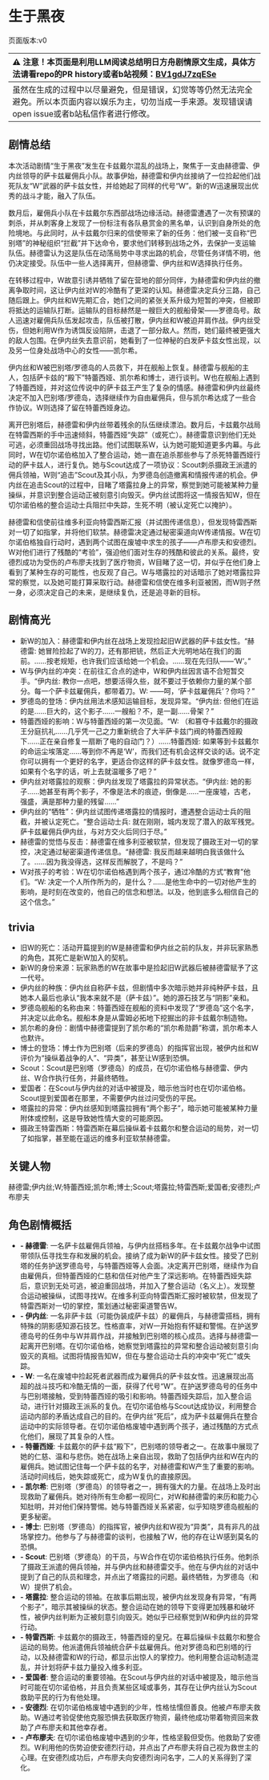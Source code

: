 # 生于黑夜
页面版本:v0
 

| :warning: 注意！本页面是利用LLM阅读总结明日方舟剧情原文生成，具体方法请看repo的PR history或者b站视频：[BV1gdJ7zqESe](https://www.bilibili.com/video/BV1gdJ7zqESe/)         |
|:----------------------------|
| 虽然在生成的过程中以尽量避免，但是错误，幻觉等等仍然无法完全避免。所以本页面内容以娱乐为主，切勿当成一手来源。发现错误请open issue或者b站私信作者进行修改。|



## 剧情总结
本次活动剧情“生于黑夜”发生在卡兹戴尔混乱的战场上，聚焦于一支由赫德雷、伊内丝领导的萨卡兹雇佣兵小队。故事伊始，赫德雷和伊内丝接纳了一位捡起他们战死队友“W”武器的萨卡兹女性，并给她起了同样的代号“W”。新的W迅速展现出优秀的战斗才能，融入了队伍。

数月后，雇佣兵小队在卡兹戴尔东西部战场边缘活动。赫德雷遭遇了一次有预谋的刺杀，并从刺客身上发现了一份标注有各队悬赏金的黑名单，认识到自身所处的危险境地。与此同时，从卡兹戴尔归来的信使带来了新的任务：他们被一支自称“巴别塔”的神秘组织“拦截”并下达命令，要求他们转移到战场之外，去保护一支运输队伍。赫德雷认为这是队伍在动荡局势中寻求出路的机会，尽管任务详情不明，他仍决定接受。队伍中一些人选择离开，但赫德雷、伊内丝和W选择执行任务。

在转移过程中，W故意引诱并牺牲了留在营地的部分同伴，为赫德雷和伊内丝的撤离争取时间，这让伊内丝对W的冷酷有了更深的认知。赫德雷决定兵分三路，自己随后跟上。伊内丝和W先期汇合，她们之间的紧张关系升级为短暂的冲突，但被即将抵达的运输队打断。运输队的目标赫然是一艘巨大的舰船骨架——罗德岛号。敌人迅速对雇佣兵队伍发起攻击，队伍被打散，伊内丝和W被迫并肩作战。伊内丝受伤，但她利用W作为诱饵反设陷阱，击退了一部分敌人。然而，她们最终被更强大的敌人包围。在伊内丝失去意识前，她看到了一位神秘的白发萨卡兹女性出现，以及另一位身处战场中心的女性——凯尔希。

伊内丝和W被巴别塔/罗德岛的人员救下，并在舰船上恢复。赫德雷与舰船的主人，包括萨卡兹的“殿下”特蕾西娅、凯尔希和博士，进行谈判。W也在舰船上遇到了特蕾西娅，并对这位传说中的萨卡兹王产生了复杂的情感。赫德雷和伊内丝最终决定不加入巴别塔/罗德岛，选择继续作为自由雇佣兵，但与凯尔希达成了一些合作协议。W则选择了留在特蕾西娅身边。

离开巴别塔后，赫德雷和伊内丝带着残余的队伍继续漂泊。数月后，卡兹戴尔战局在特雷西斯的手中迅速倾斜，特蕾西娅“失踪”（或死亡）。赫德雷意识到他们无处可逃，必须重回战场寻找出路。他们试图联系W，认为她可能知道更多内幕。与此同时，W在切尔诺伯格加入了整合运动，她一直在追杀那些参与了杀死特蕾西娅行动的萨卡兹人，进行复仇。她与Scout达成了一项协议：Scout刺杀摄政王派遣的佣兵领袖，W则“追击”Scout及其小队，为罗德岛创造撤离和情报传递的机会。伊内丝在追击Scout的过程中，目睹了塔露拉身上的异常，察觉到她可能被某种力量操纵，并意识到整合运动正被刻意引向毁灭。伊内丝试图将这一情报告知W，但在切尔诺伯格的整合运动士兵阻拦中失踪，生死不明（被认定死亡以掩护）。

赫德雷和信使前往维多利亚向特雷西斯汇报（并试图传递信息），但发现特雷西斯对一切了如指掌，并将他们软禁。赫德雷决定通过秘密渠道向W传递情报。W在切尔诺伯格独自行动时，遇到两个试图在废墟中求生的孩子——卢布廖夫和安德烈。W对他们进行了残酷的“考验”，强迫他们面对生存的残酷和彼此的关系。最终，安德烈成功为受伤的卢布廖夫找到了医疗物资，W目睹了这一切，并似乎在他们身上看到了某种生存的可能性，也反观了自己。W与塔露拉的对话暗示了她对塔露拉异常的察觉，以及她可能打算采取行动。赫德雷和信使在维多利亚被困，而W则孑然一身，必须决定自己的未来，是继续复仇，还是追寻新的目标。
## 剧情高光
-   新W的加入：赫德雷和伊内丝在战场上发现捡起旧W武器的萨卡兹女性。“赫德雷: 她冒险捡起了W的刀，还有那把铳，然后正大光明地站在我们的面前。......按老规矩，也许我们应该给她一个机会。......现在先归队——‘W’。”
-   W与伊内丝的冲突：在前往汇合点的途中，W和伊内丝因言语不合短暂交手。“伊内丝: 教你一点吧，想要活得久些，就不要过于依赖你力量的某个部分。每一个萨卡兹雇佣兵，都带着刀。W: ——呵，‘萨卡兹雇佣兵’？你吗？”
-   罗德岛的登场：伊内丝用法术感知运输目标，发现异常。“伊内丝: 但他们在运的是......巨大的，这个影子......一艘船？不，是一副......骨架？”
-   特蕾西娅的影响：W与特蕾西娅的第一次见面。“W: （和篡夺卡兹戴尔的摄政王分庭抗礼......几乎凭一己之力重新统合了大半萨卡兹门阀的特蕾西娅殿下......正在亲自修复一扇断了电的自动门？）......特蕾西娅: 如果等到卡兹戴尔的命运尘埃落定......等到你不再是‘W’，而我们还有机会这样交谈的话。说不定你可以拥有一个更好的名字，更适合你这样的萨卡兹女性。就像罗德岛一样，如果有个名字的话，听上去就温暖多了吧？”
-   伊内丝对塔露拉的观察：伊内丝发现了塔露拉的异常状态。“伊内丝: 她的影子......她甚至有两个影子，不像是法术的痕迹，倒像是......一座废墟，古老，强盛，满是那种力量的残留......”
-   伊内丝的“牺牲”：伊内丝试图传递塔露拉的情报时，遭遇整合运动士兵的阻截，并被认定死亡。“整合运动士兵: 就在刚刚，城内发现了潜入的敌军残党。萨卡兹雇佣兵伊内丝，与对方交火后同归于尽。”
-   赫德雷的觉悟与反击：赫德雷在维多利亚被软禁，但发现了摄政王对一切的掌控，决定通过秘密渠道传递信息。“赫德雷: 我反而越来越明白我该做什么了。......因为我没得选，这样反而解脱了，不是吗？”
-   W对孩子的考验：W在切尔诺伯格遇到两个孩子，通过冷酷的方式“教育”他们。“W: 决定一个人所作所为的，是什么？......是他生命中的一切对他产生的影响，是时刻在改变的，他自己的信念和想法。以及，他到底多么相信自己的这个信念。”
## trivia
-   旧W的死亡：活动开篇提到的W是赫德雷和伊内丝之前的队友，并非玩家熟悉的角色，其死亡是新W加入的契机。
-   新W的身份来源：玩家熟悉的W在故事中是捡起旧W武器后被赫德雷赋予了这一代号。
-   伊内丝的种族：伊内丝自称萨卡兹，但剧情中多次暗示她并非纯种萨卡兹，且她本人最后也承认“我本来就不是（萨卡兹）”。她的源石技艺与“阴影”亲和。
-   罗德岛舰船的名称由来：特蕾西娅在舰船的资料中发现了“罗德岛”这个名字，并决定以此命名。舰船本身是从雷姆必拓地下挖掘出的非卡兹戴尔制造物。
-   凯尔希的身份：剧情中赫德雷提到了凯尔希的“凯尔希勋爵”称谓，凯尔希本人也默许。
-   博士的登场：博士作为巴别塔（后来的罗德岛）的指挥官出现，被伊内丝和W评价为“操纵着战争的人”、“异类”，甚至让W感到恐惧。
-   Scout：Scout是巴别塔（罗德岛）的成员，在切尔诺伯格与赫德雷、伊内丝、W合作执行任务，并最终牺牲。
-   爱国者：在Scout与伊内丝的对话中被提及，暗示他当时也在切尔诺伯格。Scout提到爱国者在那里，不需要伊内丝过问受伤的平民。
-   塔露拉的异常：伊内丝感知到塔露拉拥有“两个影子”，暗示她可能被某种力量附体或控制，这是导致她性情大变的可能原因。
-   摄政王特雷西斯：特雷西斯在幕后操纵着卡兹戴尔和整合运动的局势，对一切了如指掌，甚至能在遥远的维多利亚软禁赫德雷。
## 关键人物
赫德雷;伊内丝;W;特蕾西娅;凯尔希;博士;Scout;塔露拉;特雷西斯;爱国者;安德烈;卢布廖夫
## 角色剧情概括
-   **-   赫德雷**: 一名萨卡兹雇佣兵领袖，与伊内丝搭档多年。在卡兹戴尔战争中试图带领队伍寻找生存和发展的机会。接纳了成为新W的萨卡兹女性。接受了巴别塔的任务护送罗德岛号，与特蕾西娅等人会面。决定离开巴别塔，继续作为自由雇佣兵，但特蕾西娅的仁慈和信任对他产生了深远影响。在特蕾西娅失踪后，意识到无处可逃，被迫重回战场，并加入了整合运动（名义上）。发现整合运动被操纵，试图寻找W。在维多利亚向特雷西斯汇报时被软禁，但发现了特雷西斯对一切的掌控，策划通过秘密渠道警告W。
-   **-   伊内丝**: 一名非萨卡兹（可能伪装成萨卡兹）的雇佣兵，与赫德雷搭档，拥有特殊的阴影感知源石技艺。性格直率，对W一开始抱有怀疑和警惕。在护送罗德岛号的任务中与W并肩作战，并接触到巴别塔的核心成员。选择与赫德雷一起离开巴别塔。在切尔诺伯格，她察觉到塔露拉的异常和整合运动被刻意引向毁灭的真相。试图将情报告知W，但在与整合运动士兵的冲突中“死亡”或失踪。
-   **-   W**: 一名在废墟中捡起死者武器而成为雇佣兵的萨卡兹女性。迅速展现出高超的战斗技巧和冷酷无情的一面，获得了代号“W”。在护送罗德岛号的任务中与巴别塔接触，受到特蕾西娅的吸引和影响。特蕾西娅失踪后，加入整合运动，进行针对摄政王派系的复仇。在切尔诺伯格与Scout达成协议，利用整合运动内部的矛盾达成自己的目的。在伊内丝“死后”，成为萨卡兹雇佣兵在整合运动中的实际领导者。在切尔诺伯格废墟中遇到两个孩子，通过残酷的方式点化他们，展现了其复杂的人性。
-   **-   特蕾西娅**: 卡兹戴尔的萨卡兹“殿下”，巴别塔的领导者之一。在故事中展现了她的仁慈、温和与悲伤。她在战场上亲自出现，救助了包括伊内丝和W在内的雇佣兵。她试图记住每一个萨卡兹的名字，对赫德雷和W产生了重要的影响。活动时间线后，她失踪或死亡，成为W复仇的直接原因。
-   **-   凯尔希**: 巴别塔（罗德岛）的领导者之一，拥有强大的力量。在战场上及时出现救助了雇佣兵。她对待所有生命都一视同仁，对W和赫德雷的来历和能力心知肚明，并对他们保持警惕。她与特蕾西娅关系紧密，似乎知晓罗德岛舰船的更多秘密。
-   **-   博士**: 巴别塔（罗德岛）的指挥官，被伊内丝和W视为“异类”，具有非凡的战场掌控力。他参与了与赫德雷的谈判，也接触了W，他的存在让W感到莫名的恐惧。
-   **-   Scout**: 巴别塔（罗德岛）的干员，与W合作在切尔诺伯格执行任务。他刺杀了摄政王派遣的佣兵领袖，并与伊内丝和赫德雷交手。他在与伊内丝的对话中提到了自己的队员和理念，并点出了塔露拉的问题。最终牺牲，为罗德岛（和W）提供了机会。
-   **-   塔露拉**: 整合运动的领袖。在故事后期出现，被伊内丝发现身有异常，“有两个影子”，暗示其被操纵的状态。整合运动在她的领导下变得更加残暴和破坏性，被伊内丝判断为正被刻意引向毁灭。她似乎已经察觉到W和伊内丝的异常行动。
-   **-   特雷西斯**: 卡兹戴尔的摄政王，特蕾西娅的皇兄。在幕后操纵卡兹戴尔和整合运动的局势。他派遣佣兵领袖统合萨卡兹雇佣兵。他对罗德岛和巴别塔的行动，以及赫德雷和W的行动，都显示出惊人的掌控力。他利用整合运动制造混乱，并计划将萨卡兹力量投入维多利亚。
-   **-   爱国者**: 整合运动的重要领袖。在Scout与伊内丝的对话中被提及，暗示他当时可能在切尔诺伯格，并且负责某些区域或事务，其存在让伊内丝认为Scout救助平民的行为有他处理。
-   **-   安德烈**: 在切尔诺伯格废墟中遇到的少年，性格怯懦但善良。他被卢布廖夫救助。W通过考验促使他克服恐惧去获取医疗物资，最终他成功带着物资回来救助了卢布廖夫和其他幸存者。
-   **-   卢布廖夫**: 在切尔诺伯格废墟中遇到的少年，性格坚毅但受伤。他救助了安德烈。W利用他的伤势迫使安德烈行动，并点出了卢布廖夫将自己视为救世主的心理。在安德烈成功后，卢布廖夫向安德烈询问名字，二人的关系得到了深化。